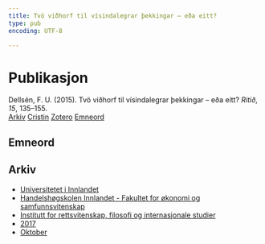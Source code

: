 ```yaml
---
title: Tvö viðhorf til vísindalegrar þekkingar – eða eitt?
type: pub
encoding: UTF-8

---
```

<h1>Publikasjon</h1>
<article id="csl-bib-container-VBCBS56E" class="csl-bib-container">
  <div class="csl-bib-body"> <div class="csl-entry">Dellsén, F. U. (2015). Tvö viðhorf til vísindalegrar þekkingar – eða eitt? <i>Ritið</i>, <i>15</i>, 135–155.</div> </div>
  <div class="csl-bib-buttons">
    <a href="#taxonomy-article-VBCBS56E" alt="archive" class="csl-bib-button">Arkiv</a>
    <a href="https://app.cristin.no/results/show.jsf?id=1503976" alt="Cristin" class="csl-bib-button">Cristin</a>
    <a href="http://zotero.org/groups/5881554/items/VBCBS56E" alt="Zotero" class="csl-bib-button">Zotero</a>
    <a href="#keywords-article-VBCBS56E" alt="keywords" class="csl-bib-button">Emneord</a>
  </div>
  <div id="csl-bib-meta-container-VBCBS56E"></div>
</article>
<div id="csl-bib-meta-VBCBS56E" class="csl-bib-meta">
  <article id="keywords-article-VBCBS56E" class="keywords-article">
    <h1>Emneord</h1>
    
  </article>
  <article id="taxonomy-article-VBCBS56E" class="taxonomy-article">
    <h1>Arkiv</h1>
    <ul>
      <li>
        <a href="/nn/archive/?key=3DCRN523">Universitetet i Innlandet</a>
      </li>
      <li>
        <a href="/nn/archive/?key=DU8Q9LN9">Handelshøgskolen Innlandet - Fakultet for økonomi og samfunnsvitenskap</a>
      </li>
      <li>
        <a href="/nn/archive/?key=ITYAG68H">Institutt for rettsvitenskap, filosofi og internasjonale studier</a>
      </li>
      <li>
        <a href="/nn/archive/?key=XDLKZVSJ">2017</a>
      </li>
      <li>
        <a href="/nn/archive/?key=W8I2DF74">Oktober</a>
      </li>
    </ul>
  </article>
</div>
